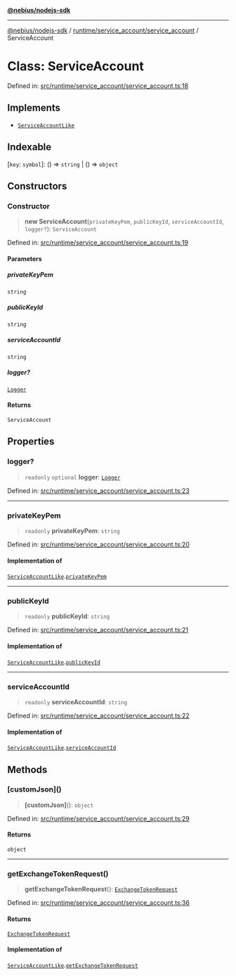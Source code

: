 [**@nebius/nodejs-sdk**](../../../../README.md)

---

[@nebius/nodejs-sdk](../../../../README.md) / [runtime/service_account/service_account](../README.md) / ServiceAccount

# Class: ServiceAccount

Defined in: [src/runtime/service_account/service_account.ts:18](https://github.com/nebius/nodejs-sdk/blob/a37d220b2851e3bf0d396cb03828d544f584df45/src/runtime/service_account/service_account.ts#L18)

## Implements

- [`ServiceAccountLike`](../interfaces/ServiceAccountLike.md)

## Indexable

\[`key`: `symbol`\]: () => `string` \| () => `object`

## Constructors

### Constructor

> **new ServiceAccount**(`privateKeyPem`, `publicKeyId`, `serviceAccountId`, `logger?`): `ServiceAccount`

Defined in: [src/runtime/service_account/service_account.ts:19](https://github.com/nebius/nodejs-sdk/blob/a37d220b2851e3bf0d396cb03828d544f584df45/src/runtime/service_account/service_account.ts#L19)

#### Parameters

##### privateKeyPem

`string`

##### publicKeyId

`string`

##### serviceAccountId

`string`

##### logger?

[`Logger`](../../../util/logging/classes/Logger.md)

#### Returns

`ServiceAccount`

## Properties

### logger?

> `readonly` `optional` **logger**: [`Logger`](../../../util/logging/classes/Logger.md)

Defined in: [src/runtime/service_account/service_account.ts:23](https://github.com/nebius/nodejs-sdk/blob/a37d220b2851e3bf0d396cb03828d544f584df45/src/runtime/service_account/service_account.ts#L23)

---

### privateKeyPem

> `readonly` **privateKeyPem**: `string`

Defined in: [src/runtime/service_account/service_account.ts:20](https://github.com/nebius/nodejs-sdk/blob/a37d220b2851e3bf0d396cb03828d544f584df45/src/runtime/service_account/service_account.ts#L20)

#### Implementation of

[`ServiceAccountLike`](../interfaces/ServiceAccountLike.md).[`privateKeyPem`](../interfaces/ServiceAccountLike.md#privatekeypem)

---

### publicKeyId

> `readonly` **publicKeyId**: `string`

Defined in: [src/runtime/service_account/service_account.ts:21](https://github.com/nebius/nodejs-sdk/blob/a37d220b2851e3bf0d396cb03828d544f584df45/src/runtime/service_account/service_account.ts#L21)

#### Implementation of

[`ServiceAccountLike`](../interfaces/ServiceAccountLike.md).[`publicKeyId`](../interfaces/ServiceAccountLike.md#publickeyid)

---

### serviceAccountId

> `readonly` **serviceAccountId**: `string`

Defined in: [src/runtime/service_account/service_account.ts:22](https://github.com/nebius/nodejs-sdk/blob/a37d220b2851e3bf0d396cb03828d544f584df45/src/runtime/service_account/service_account.ts#L22)

#### Implementation of

[`ServiceAccountLike`](../interfaces/ServiceAccountLike.md).[`serviceAccountId`](../interfaces/ServiceAccountLike.md#serviceaccountid)

## Methods

### \[customJson\]()

> **\[customJson\]**(): `object`

Defined in: [src/runtime/service_account/service_account.ts:29](https://github.com/nebius/nodejs-sdk/blob/a37d220b2851e3bf0d396cb03828d544f584df45/src/runtime/service_account/service_account.ts#L29)

#### Returns

`object`

---

### getExchangeTokenRequest()

> **getExchangeTokenRequest**(): [`ExchangeTokenRequest`](../../../../api/nebius/iam/v1/interfaces/ExchangeTokenRequest.md)

Defined in: [src/runtime/service_account/service_account.ts:36](https://github.com/nebius/nodejs-sdk/blob/a37d220b2851e3bf0d396cb03828d544f584df45/src/runtime/service_account/service_account.ts#L36)

#### Returns

[`ExchangeTokenRequest`](../../../../api/nebius/iam/v1/interfaces/ExchangeTokenRequest.md)

#### Implementation of

[`ServiceAccountLike`](../interfaces/ServiceAccountLike.md).[`getExchangeTokenRequest`](../interfaces/ServiceAccountLike.md#getexchangetokenrequest)
